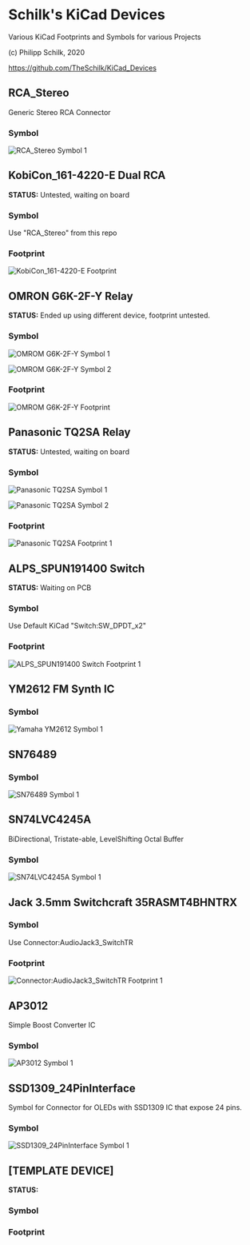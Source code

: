 # Schilk's KiCad Devices
Various KiCad Footprints and Symbols for various Projects

(c) Philipp Schilk, 2020

https://github.com/TheSchilk/KiCad_Devices

## RCA_Stereo

Generic Stereo RCA Connector

### Symbol

![RCA_Stereo Symbol 1](https://raw.githubusercontent.com/TheSchilk/KiCad_Devices/master/RCA_Stereo/Doc/Symbol1.jpg)

## KobiCon_161-4220-E Dual RCA

**STATUS:** Untested, waiting on board

### Symbol
Use "RCA_Stereo" from this repo

### Footprint
![KobiCon_161-4220-E Footprint](https://github.com/TheSchilk/KiCad_Devices/blob/master/KobiCon_161-4220-E%20Dual%20RCA/Doc/Footprint1.jpg)

## OMRON G6K-2F-Y Relay

**STATUS:** Ended up using different device, footprint untested.

### Symbol

![OMROM G6K-2F-Y Symbol 1](https://raw.githubusercontent.com/TheSchilk/KiCad_Devices/master/OMRON_G6K-2F-Y%20Relay/Doc/Symbol1.jpg)


![OMROM G6K-2F-Y Symbol 2](https://raw.githubusercontent.com/TheSchilk/KiCad_Devices/master/OMRON_G6K-2F-Y%20Relay/Doc/Symbol2.jpg)

### Footprint

![OMROM G6K-2F-Y Footprint](https://raw.githubusercontent.com/TheSchilk/KiCad_Devices/master/OMRON_G6K-2F-Y%20Relay/Doc/Footprint1.jpg)

## Panasonic TQ2SA Relay

**STATUS:** Untested, waiting on board

### Symbol

![Panasonic TQ2SA Symbol 1](https://raw.githubusercontent.com/TheSchilk/KiCad_Devices/master/Panasonic%20TQ2SA%20Relay/Doc/Symbol1.jpg)

![Panasonic TQ2SA Symbol 2](https://raw.githubusercontent.com/TheSchilk/KiCad_Devices/master/Panasonic%20TQ2SA%20Relay/Doc/Symbol2.png)

### Footprint
![Panasonic TQ2SA Footprint 1](https://raw.githubusercontent.com/TheSchilk/KiCad_Devices/master/Panasonic%20TQ2SA%20Relay/Doc/Footprint1.jpg)

## ALPS_SPUN191400 Switch
**STATUS:** Waiting on PCB

### Symbol
Use Default KiCad "Switch:SW_DPDT_x2"

### Footprint

![ALPS_SPUN191400 Switch Footprint 1](https://raw.githubusercontent.com/TheSchilk/KiCad_Devices/master/ALPS_SPUN191400%20Switch/Doc/Footprint1.jpg)

## YM2612 FM Synth IC

### Symbol

![Yamaha YM2612 Symbol 1](https://raw.githubusercontent.com/TheSchilk/KiCad_Devices/master/YM2612/Doc/Symbol1.png)

## SN76489

### Symbol

![SN76489 Symbol 1](https://raw.githubusercontent.com/TheSchilk/KiCad_Devices/master/SN76489/Doc/Symbol1.jpg)

## SN74LVC4245A
BiDirectional, Tristate-able, LevelShifting Octal Buffer

### Symbol

![SN74LVC4245A Symbol 1](https://raw.githubusercontent.com/TheSchilk/KiCad_Devices/master/SN74LVC4245A/Doc/Symbol1.jpg)

## Jack 3.5mm Switchcraft 35RASMT4BHNTRX

### Symbol
Use Connector:AudioJack3_SwitchTR

### Footprint

![Connector:AudioJack3_SwitchTR Footprint 1](https://raw.githubusercontent.com/TheSchilk/KiCad_Devices/master/Jack_3.5mm_Switchcraft_35RASMT4BHNTRX/Doc/Footprint1.jpg)

## AP3012
Simple Boost Converter IC

### Symbol

![AP3012 Symbol 1](https://raw.githubusercontent.com/TheSchilk/KiCad_Devices/master/AP3012/Doc/Symbol1.jpg)

## SSD1309_24PinInterface
Symbol for Connector for OLEDs with SSD1309 IC that expose 24 pins.

### Symbol

![SSD1309_24PinInterface Symbol 1](https://raw.githubusercontent.com/TheSchilk/KiCad_Devices/master/SSD1309_24PinInterface/Doc/Symbol1.jpg)

## [TEMPLATE DEVICE]

**STATUS:**

### Symbol

### Footprint
